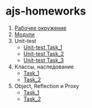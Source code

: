 # ajs-homeworks

1. [Рабочее окружение](working-enviroment/)
2. [Модули](modules/)
3. Unit-test
   - [Unit-test Task_1](https://github.com/JohnnyStorm19/Unit-test-Task_1)
   - [Unit-test Task_2](https://github.com/JohnnyStorm19/Unit-test-Task_2)
   - [Unit-test Task_3](https://github.com/JohnnyStorm19/Unit-test-Task_3)
4. Классы, наследование
   - [Task_1](https://github.com/JohnnyStorm19/ajs-oop-task_1)
   - [Task_2](https://github.com/JohnnyStorm19/ajs-oop-task_2)
5. Object, Reflection и Proxy
   - [Task_1](https://github.com/JohnnyStorm19/ajs-object-task_1)
   - [Task_2](https://github.com/JohnnyStorm19/ajs-object-task_2)